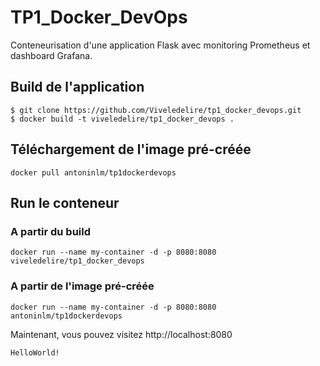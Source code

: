 # TP1_Docker_DevOps
Conteneurisation d'une application Flask avec monitoring Prometheus et dashboard Grafana.

## Build de l'application
```
$ git clone https://github.com/Viveledelire/tp1_docker_devops.git
$ docker build -t viveledelire/tp1_docker_devops .
```

## Téléchargement de l'image pré-créée
```
docker pull antoninlm/tp1dockerdevops
```
## Run le conteneur

### A partir du build
```
docker run --name my-container -d -p 8080:8080 viveledelire/tp1_docker_devops
```

### A partir de l'image pré-créée
```
docker run --name my-container -d -p 8080:8080 antoninlm/tp1dockerdevops
```

Maintenant, vous pouvez visitez http://localhost:8080
```
HelloWorld!
```
